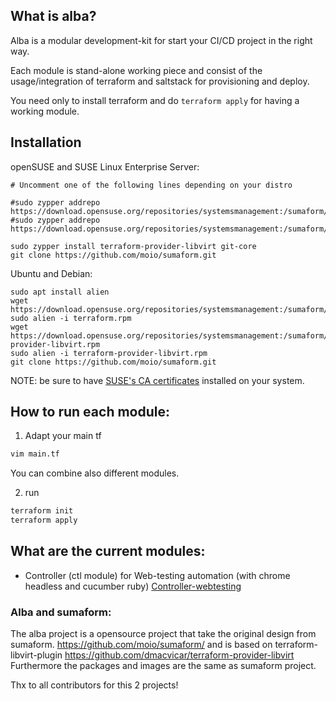 ## What is alba?

Alba is a modular development-kit for start your CI/CD project in the right way.

Each module is stand-alone working piece and consist of the usage/integration of terraform and saltstack for provisioning and deploy.

You need only to install terraform and do ```terraform apply``` for having a working module.

## Installation

openSUSE and SUSE Linux Enterprise Server:
```
# Uncomment one of the following lines depending on your distro

#sudo zypper addrepo https://download.opensuse.org/repositories/systemsmanagement:/sumaform/openSUSE_Leap_42.3/systemsmanagement:sumaform.repo
#sudo zypper addrepo https://download.opensuse.org/repositories/systemsmanagement:/sumaform/SLE_12_SP3/systemsmanagement:sumaform.repo

sudo zypper install terraform-provider-libvirt git-core
git clone https://github.com/moio/sumaform.git
```

Ubuntu and Debian:
```
sudo apt install alien
wget https://download.opensuse.org/repositories/systemsmanagement:/sumaform/SLE_12_SP1/x86_64/terraform.rpm
sudo alien -i terraform.rpm
wget https://download.opensuse.org/repositories/systemsmanagement:/sumaform/SLE_12_SP1/x86_64/terraform-provider-libvirt.rpm
sudo alien -i terraform-provider-libvirt.rpm
git clone https://github.com/moio/sumaform.git
```

NOTE: be sure to have [SUSE's CA certificates](http://ca.suse.de/) installed on your system.


## How to run each module:

1) Adapt your main tf

```bash
vim main.tf
```

You can combine also different modules.


2) run
```bash
terraform init
terraform apply
```

## What are the current modules:

* Controller (ctl module) for Web-testing automation  (with chrome headless and cucumber ruby)
  [Controller-webtesting](ctl.md)

### Alba and sumaform:

The alba project is a opensource project that take the original design from sumaform.
https://github.com/moio/sumaform/ and is based on terraform-libvirt-plugin https://github.com/dmacvicar/terraform-provider-libvirt
Furthermore the packages and images are the same as sumaform project.

Thx to all contributors for this 2 projects! 
